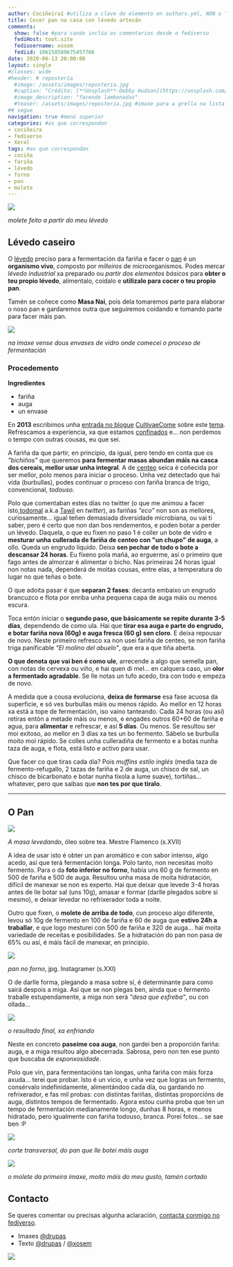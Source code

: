 ```yaml
---
author: Cociñeira1 #utiliza a clave do elemento en authors.yml, NON o "name"
title: Cocer pan na casa con lévedo artesán
comments: 
  show: false #para cando inclúa os comentarios desde o fediverso
  fediHost: toot.site
  fediusername: xosem
  fediid: 106158589675457766
date: 2020-06-13 20:00:00
layout: single
#classes: wide
#header: # repostería
  #image: /assets/images/reposteria.jpg
  #caption: "Crédito: [**Unsplash**-Debby Hudson](https://unsplash.com/photos/O-bFIdjyDOg)"
  #image_description: "facendo lambonadas"
  #teaser: /assets/images/reposteria.jpg #imaxe para a grella na lista
## segue  
navigation: true #menú superior
categories: #as que correspondan
- cociñeira
- fediverso
- Xeral
tags: #as que correspondan
- cociña
- fariña
- lévedo
- forno
- pan
- molete
---
```



![](../images/2020-06-13-cocer-pan-na-casa-a-partir-de-levedo-artesan-ZjPZM4u.png)

*molete feito a partir do meu lévedo*

## Lévedo caseiro

O [lévedo](https://academia.gal/dicionario/-/termo/l%C3%A9vedo) preciso
para a fermentación da fariña e facer o
[pan](https://gl.wikipedia.org/wiki/Pan) é un **organismo vivo**,
composto por *milleiros* de microorganismos. Podes mercar *lévedo
industrial* xa preparado ou *partir dos elementos básicos* para **obter
o teu propio lévedo**, alimentalo, coidalo e **utilizalo para cocer o
teu propio pan**.

Tamén se coñece como **Masa Nai**, pois dela tomaremos parte para
elaborar o noso pan e gardaremos outra que seguiremos coidando e tomando
parte para facer máis pan.

![](../images/2020-06-13-cocer-pan-na-casa-a-partir-de-levedo-artesan-zlG9UrC.jpg)

*na imaxe vense dous envases de vidro onde comecei o proceso de
fermentación*

### Procedemento

**Ingredientes**

-   fariña
-   auga
-   un envase

En **2013** escribimos unha [entrada no
blogue](https://cultivaecome.blogspot.com/2013/06/pan-caseiro-de-masa-madre.html)
[CultivaeCome](https://cultivaecome.blogspot.com) sobre este
[tema](https://cultivaecome.blogspot.com/search/label/pan). Refrescamos
a experiencia, xa que estamos
[confinados](https://www.nosdiario.gal/tags/coronavirus) e... non
perdemos o tempo con outras cousas, eu que sei.

A fariña da que partir, en principio, da igual, pero tendo en conta que
os *"bichiños"* que queremos **para fermentar masas abundan máis na
casca dos cereais, mellor usar unha integral**. A de
[centeo](https://gl.wikipedia.org/wiki/Centeo) seica é coñecida por ser
mellor, polo menos para iniciar o proceso. Unha vez detectado que hai
vida (burbullas), podes continuar o proceso con fariña branca de trigo,
convencional, *todouso*.

Polo que comentaban estes días no twitter (o que me animou a facer
isto,[todomal](https://todon.nl/@todomal) a.k.a
[Tawil](https://twitter.com/Tawil) en *twitter*), as fariñas *"eco"* non
son as mellores, curiosamente... igual teñen demasiada diversidade
microbiana, ou vai ti saber, pero é certo que non dan bos rendementos, e
poden botar a perder un lévedo. Daquela, o que eu fixen no paso 1 é
coller un bote de vidro e **mesturar unha cullerada de fariña de centeo
con "un chupo" de auga**, a ollo. Queda un engrudo líquido. Deixa **sen
pechar de todo o bote a descansar 24 horas**. Eu fíxeno pola mañá, ao
erguerme, así o primeiro que fago antes de almorzar é alimentar o bicho.
Nas primeiras 24 horas igual non notas nada, dependerá de moitas cousas,
entre elas, a temperatura do lugar no que teñas o bote.

O que adoita pasar é que **separan 2 fases**: decanta embaixo un engrudo
brancuzco e flota por enriba unha pequena capa de auga máis ou menos
escura.

Toca entón iniciar o **segundo paso, que básicamente se repite durante
3-5 días**, dependendo de como ula. Hai que **tirar esa auga e parte do
engrudo, e botar fariña nova (60g) e auga fresca (60 g) sen cloro**. E
deixa repousar de novo. Neste primeiro refresco xa non usei fariña de
centeo, se non fariña triga panificable *"El molino del abuelo"*, que
era a que tiña aberta.

**O que denota que vai ben é como ule**, arrecende a algo que semella
pan, con notas de cervexa ou viño, e hai quen di mel... en calquera
caso, un **olor a fermentado agradable**. Se lle notas un tufo acedo,
tira con todo e empeza de novo.

A medida que a cousa evoluciona, **deixa de formarse** esa fase acuosa
da superficie, e só ves burbullas máis ou menos rápido. Ao mellor en 12
horas xa está a tope de fermentación, iso vaino tanteando. Cada 24 horas
(ou así) retiras entón a metade máis ou menos, e engades outros 60+60 de
fariña e agua, para **alimentar** e refrescar, e así **5 días**. Ou
menos. Se resultou ser moi exitoso, ao mellor en 3 días xa tes un bo
fermento. Sábelo se burbulla moito moi rápido. Se colles unha
culleradiña de fermento e a botas nunha taza de auga, e flota, está
listo e activo para usar.

Que facer co que tiras cada día? Pois *muffins estilo inglés* (media
taza de fermento-refugallo, 2 tazas de fariña e 2 de auga, un chisco de
sal, un chisco de bicarbonato e botar nunha tixola a lume suave),
tortiñas... whatever, pero que saibas que **non tes por que tiralo**.

------------------------------------------------------------------------

## O Pan

![](../images/2020-06-13-cocer-pan-na-casa-a-partir-de-levedo-artesan-D6nXITM.jpg)

*A masa levedando*, óleo sobre tea. Mestre Flamenco (s.XVII)

A idea de usar isto é obter un pan aromático e con sabor intenso, algo
acedo, así que terá fermentación longa. Polo tanto, non necesitas moito
fermento. Para o da **foto inferior no forno**, había uns 60 g de
fermento en 500 de fariña e 500 de auga. Resultou unha masa de moita
hidratación, difícil de manexar se non es experto. Hai que deixar que
levede 3-4 horas antes de lle botar sal (uns 10g), amasar e formar
(darlle plegados sobre si mesmo), e deixar levedar no refrixerador toda
a noite.

Outro que fixen, o **molete de arriba de todo**, cun proceso algo
diferente, levou só 10g de fermento en 100 de fariña e 60 de auga que
**estivo 24h a traballar**, e que logo mesturei con 500 de fariña e 320
de auga... hai moita variedade de receitas e posibilidades. Se a
hidratación do pan non pasa de 65% ou así, é máis fácil de manexar, en
principio.

![](../images/2020-06-13-cocer-pan-na-casa-a-partir-de-levedo-artesan-FIq6Qlx.jpg)

*pan no forno*, jpg. Instagramer (s.XXI)

O de darlle forma, plegando a masa sobre sí, é determinante para como
sairá despois a miga. Así que se non plegas ben, ainda que o fermento
traballe estupendamente, a miga non será *"desa que esfreba"*, ou con
ollada...

![](../images/2020-06-13-cocer-pan-na-casa-a-partir-de-levedo-artesan-Zs4ew2D.jpg)

*o resultado final, xa enfriando*

Neste en concreto **paseime coa auga**, non gardei ben a proporción
fariña: auga, e a miga resultou algo abecerrada. Sabrosa, pero non ten
ese punto que buscaba de *esponxosidade*.

Polo que vin, para fermentacións tan longas, unha fariña con máis forza
axuda... terei que probar. Isto é un vicio, e unha vez que logras un
fermento, consérvalo indefinidamente, alimentándoo cada día, ou gardando
no refrixerador, e fas mil probas: con distintas fariñas, distintas
proporcións de auga, distintos tempos de fermentado. Agora estou cunha
proba que ten un tempo de fermentación medianamente longo, dunhas 8
horas, e menos hidratado, pero igualmente con fariña todouso, branca.
Porei fotos... se sae ben :P

![](../images/2020-06-13-cocer-pan-na-casa-a-partir-de-levedo-artesan-7RuL2R1.jpg)

*corte transversal, do pan que lle botei máis auga*

![](../images/2020-06-13-cocer-pan-na-casa-a-partir-de-levedo-artesan-fmG8FOL.png)

*o molete da primeira imaxe, moito máis do meu gusto, tamén cortado*

## Contacto

Se queres comentar ou precisas algunha aclaración, [contacta conmigo no
fediverso](https://red.confederac.io/@drupas).

-   Imaxes
    [](https://red.confederac.io/@drupas)[@drupas](https://red.confederac.io/@drupas "drupas")
-   Texto
    [](https://red.confederac.io/@drupas)[@drupas](https://red.confederac.io/@drupas "drupas")
    /
    [](https://toot.site/@xosem)[@xosem](https://fediverse.blog/@/xosem/ "xosem")

![](../images/2020-06-13-cocer-pan-na-casa-a-partir-de-levedo-artesan-88px-CC-BY-SA_icon.svg.png)

